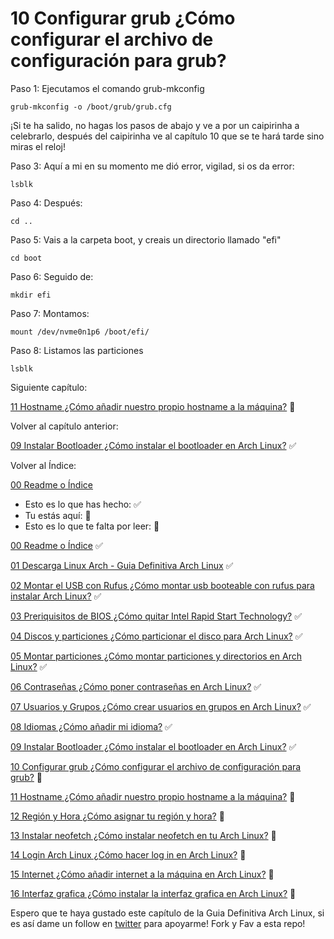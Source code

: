 # 10 Configurar grub ¿Cómo configurar el archivo de configuración para grub?

Paso 1: Ejecutamos el comando grub-mkconfig

    grub-mkconfig -o /boot/grub/grub.cfg


¡Si te ha salido, no hagas los pasos de abajo y ve a por un caipirinha a celebrarlo, después del caipirinha ve al capítulo 10 que se te hará tarde sino miras el reloj!

Paso 3: Aquí a mi en su momento me dió error, vigilad, si os da error:

    lsblk

Paso 4: Después:

    cd ..

Paso 5: Vais a la carpeta boot, y creais un directorio llamado "efi"

    cd boot

Paso 6: Seguido de:

    mkdir efi

Paso 7: Montamos:

    mount /dev/nvme0n1p6 /boot/efi/

Paso 8: Listamos las particiones

    lsblk


Siguiente capítulo:

[11 Hostname ¿Cómo añadir nuestro propio hostname a la máquina?](https://github.com/miguelgargallo/Guia-Definitiva-Arch-Linux/blob/main/11%20Hostname%20%C2%BFC%C3%B3mo%20a%C3%B1adir%20nuestro%20propio%20hostname%20a%20la%20m%C3%A1quina%3F.md) 🔵

Volver al capítulo anterior:

[09 Instalar Bootloader ¿Cómo instalar el bootloader en Arch Linux?](https://github.com/miguelgargallo/Guia-Definitiva-Arch-Linux/blob/main/09%20Instalar%20Bootloader%20%C2%BFC%C3%B3mo%20instalar%20el%20bootloader%20en%20Arch%20Linux%3F.md) ✅

Volver al Índice:

[00 Readme o Índice](https://github.com/miguelgargallo/Guia-Definitiva-Arch-Linux)


 - Esto es lo que has hecho: ✅
 - Tu estás aquí: 💙
 - Esto es lo que te falta por leer: 🔵

[00 Readme o Índice](https://github.com/miguelgargallo/Guia-Definitiva-Arch-Linux) ✅

[01 Descarga Linux Arch - Guia Definitiva Arch Linux](https://github.com/miguelgargallo/Guia-Definitiva-Arch-Linux/blob/main/01%20Descarga%20Arch%20Linux%20%C2%BFC%C3%B3mo%20descargar%20Arch%20Linux%3F.md) ✅

[02 Montar el USB con Rufus ¿Cómo montar usb booteable con rufus para instalar Arch Linux?](https://github.com/miguelgargallo/Guia-Definitiva-Arch-Linux/blob/main/02%20Montar%20el%20USB%20con%20Rufus%20%C2%BFC%C3%B3mo%20montar%20usb%20booteable%20con%20rufus%20para%20instalar%20Arch%20Linux%3F.md) ✅

[03 Preriquisitos de BIOS ¿Cómo quitar Intel Rapid Start Technology?](https://github.com/miguelgargallo/Guia-Definitiva-Arch-Linux/blob/main/03%20Preriquisitos%20de%20BIOS%20%C2%BFC%C3%B3mo%20quitar%20Intel%20(r)%20Rapid%20Start%20Technology%3F.md) ✅

[04 Discos y particiones ¿Cómo particionar el disco para Arch Linux?](https://github.com/miguelgargallo/Guia-Definitiva-Arch-Linux/blob/main/04%20Discos%20y%20particiones%20%C2%BFC%C3%B3mo%20particionar%20el%20disco%20para%20Arch%20Linux%3F.md) ✅

[05 Montar particiones ¿Cómo montar particiones y directorios en Arch Linux?](https://github.com/miguelgargallo/Guia-Definitiva-Arch-Linux/blob/main/05%20Montar%20particiones%20%C2%BFC%C3%B3mo%20montar%20particiones%20y%20directorios%20en%20Arch%20Linux%3F.md) ✅

[06 Contraseñas ¿Cómo poner contraseñas en Arch Linux?](https://github.com/miguelgargallo/Guia-Definitiva-Arch-Linux/blob/main/06%20Contrase%C3%B1as%20%C2%BFC%C3%B3mo%20poner%20contrase%C3%B1as%20en%20Arch%20Linux%3F.md) ✅

[07 Usuarios y Grupos ¿Cómo crear usuarios en grupos en Arch Linux?](https://github.com/miguelgargallo/Guia-Definitiva-Arch-Linux/blob/main/07%20Usuarios%20y%20Grupos%20%C2%BFC%C3%B3mo%20crear%20usuarios%20en%20grupos%20en%20Arch%20Linux%3F.md) ✅

[08 Idiomas ¿Cómo añadir mi idioma?](https://github.com/miguelgargallo/Guia-Definitiva-Arch-Linux/blob/main/08%20Idiomas%20%C2%BFC%C3%B3mo%20a%C3%B1adir%20mi%20idioma%3F.md) ✅

[09 Instalar Bootloader ¿Cómo instalar el bootloader en Arch Linux?](https://github.com/miguelgargallo/Guia-Definitiva-Arch-Linux/blob/main/09%20Instalar%20Bootloader%20%C2%BFC%C3%B3mo%20instalar%20el%20bootloader%20en%20Arch%20Linux%3F.md) ✅

[10 Configurar grub ¿Cómo configurar el archivo de configuración para grub?](https://github.com/miguelgargallo/Guia-Definitiva-Arch-Linux/blob/main/10%20Configurar%20grub%20%C2%BFC%C3%B3mo%20configurar%20el%20archivo%20de%20configuraci%C3%B3n%20para%20grub%3F.md) 💙

[11 Hostname ¿Cómo añadir nuestro propio hostname a la máquina?](https://github.com/miguelgargallo/Guia-Definitiva-Arch-Linux/blob/main/11%20Hostname%20%C2%BFC%C3%B3mo%20a%C3%B1adir%20nuestro%20propio%20hostname%20a%20la%20m%C3%A1quina%3F.md) 🔵

[12 Región y Hora ¿Cómo asignar tu región y hora?](https://github.com/miguelgargallo/Guia-Definitiva-Arch-Linux/blob/main/12%20Regi%C3%B3n%20y%20Hora%20%C2%BFC%C3%B3mo%20asignar%20tu%20regi%C3%B3n%20y%20hora%3F.md) 🔵

[13 Instalar neofetch ¿Cómo instalar neofetch en tu Arch Linux?](https://github.com/miguelgargallo/Guia-Definitiva-Arch-Linux/blob/main/13%20Instalar%20neofetch%20%C2%BFC%C3%B3mo%20instalar%20neofetch%20en%20tu%20Arch%20Linux%3F.md) 🔵

[14 Login Arch Linux ¿Cómo hacer log in en Arch Linux?](https://github.com/miguelgargallo/Guia-Definitiva-Arch-Linux/blob/main/14%20Login%20Arch%20Linux%20%C2%BFC%C3%B3mo%20hacer%20log%20in%20en%20Arch%20Linux%3F.md) 🔵

[15 Internet ¿Cómo añadir internet a la máquina en Arch Linux?](https://github.com/miguelgargallo/Guia-Definitiva-Arch-Linux/blob/main/15%20Internet%20%C2%BFC%C3%B3mo%20a%C3%B1adir%20internet%20a%20la%20m%C3%A1quina%20en%20Arch%20Linux%3F.md) 🔵

[16 Interfaz grafica ¿Cómo instalar la interfaz grafica en Arch Linux?](https://github.com/miguelgargallo/Guia-Definitiva-Arch-Linux/blob/main/16%20Interfaz%20grafica%20%C2%BFC%C3%B3mo%20instalar%20la%20interfaz%20grafica%20en%20Arch%20Linux%3F.md) 🔵

Espero que te haya gustado este capítulo de la Guia Definitiva Arch Linux, si es así dame un follow en [twitter](https://twitter.com/miguelgargallo) para apoyarme! Fork y Fav a esta repo!
